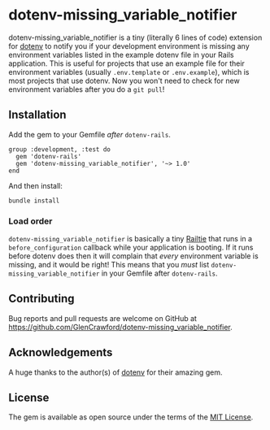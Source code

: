 # dotenv-missing_variable_notifier

dotenv-missing_variable_notifier is a tiny (literally 6 lines of code) extension for [dotenv](https://github.com/bkeepers/dotenv) to notify you if your development environment is missing any environment variables listed in the example dotenv file in your Rails application. This is useful for projects that use an example file for their environment variables (usually `.env.template` or `.env.example`), which is most projects that use dotenv. Now you won't need to check for new environment variables after you do a `git pull`!

## Installation

Add the gem to your Gemfile _after_ `dotenv-rails`.

```
group :development, :test do
  gem 'dotenv-rails'
  gem 'dotenv-missing_variable_notifier', '~> 1.0'
end
```

And then install:

```
bundle install
```

### Load order

`dotenv-missing_variable_notifier` is basically a tiny [Railtie](https://api.rubyonrails.org/classes/Rails/Railtie.html) that runs in a `before_configuration` callback while your application is booting. If it runs before dotenv does then it will complain that _every_ environment variable is missing, and it would be right! This means that you _must_ list `dotenv-missing_variable_notifier` in your Gemfile after `dotenv-rails`.

## Contributing

Bug reports and pull requests are welcome on GitHub at https://github.com/GlenCrawford/dotenv-missing_variable_notifier.

## Acknowledgements

A huge thanks to the author(s) of [dotenv](https://github.com/bkeepers/dotenv) for their amazing gem.

## License

The gem is available as open source under the terms of the [MIT License](https://opensource.org/licenses/MIT).
